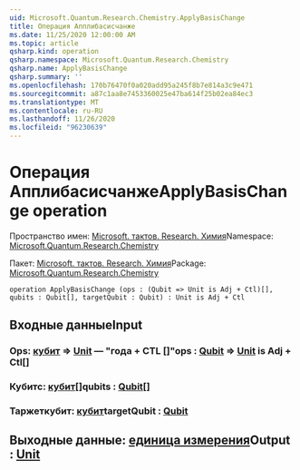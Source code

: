 ```yaml
---
uid: Microsoft.Quantum.Research.Chemistry.ApplyBasisChange
title: Операция Апплибасисчанже
ms.date: 11/25/2020 12:00:00 AM
ms.topic: article
qsharp.kind: operation
qsharp.namespace: Microsoft.Quantum.Research.Chemistry
qsharp.name: ApplyBasisChange
qsharp.summary: ''
ms.openlocfilehash: 170b76470f0a020add95a245f8b7e814a3c9e471
ms.sourcegitcommit: a87c1aa8e7453360025e47ba614f25b02ea84ec3
ms.translationtype: MT
ms.contentlocale: ru-RU
ms.lasthandoff: 11/26/2020
ms.locfileid: "96230639"
---
```

# <a name="applybasischange-operation"></a><span data-ttu-id="bd75c-102">Операция Апплибасисчанже</span><span class="sxs-lookup"><span data-stu-id="bd75c-102">ApplyBasisChange operation</span></span>

<span data-ttu-id="bd75c-103">Пространство имен: [Microsoft. тактов. Research. Химия](xref:Microsoft.Quantum.Research.Chemistry)</span><span class="sxs-lookup"><span data-stu-id="bd75c-103">Namespace: [Microsoft.Quantum.Research.Chemistry](xref:Microsoft.Quantum.Research.Chemistry)</span></span>

<span data-ttu-id="bd75c-104">Пакет: [Microsoft. тактов. Research. Химия](https://nuget.org/packages/Microsoft.Quantum.Research.Chemistry)</span><span class="sxs-lookup"><span data-stu-id="bd75c-104">Package: [Microsoft.Quantum.Research.Chemistry](https://nuget.org/packages/Microsoft.Quantum.Research.Chemistry)</span></span>




```qsharp
operation ApplyBasisChange (ops : (Qubit => Unit is Adj + Ctl)[], qubits : Qubit[], targetQubit : Qubit) : Unit is Adj + Ctl
```


## <a name="input"></a><span data-ttu-id="bd75c-105">Входные данные</span><span class="sxs-lookup"><span data-stu-id="bd75c-105">Input</span></span>

### <a name="ops--qubit--unit--is-adj--ctl"></a><span data-ttu-id="bd75c-106">Ops: [кубит](xref:microsoft.quantum.lang-ref.qubit) => [Unit](xref:microsoft.quantum.lang-ref.unit)  — "года + CTL []"</span><span class="sxs-lookup"><span data-stu-id="bd75c-106">ops : [Qubit](xref:microsoft.quantum.lang-ref.qubit) => [Unit](xref:microsoft.quantum.lang-ref.unit)  is Adj + Ctl[]</span></span>




### <a name="qubits--qubit"></a><span data-ttu-id="bd75c-107">Кубитс: [кубит](xref:microsoft.quantum.lang-ref.qubit)[]</span><span class="sxs-lookup"><span data-stu-id="bd75c-107">qubits : [Qubit](xref:microsoft.quantum.lang-ref.qubit)[]</span></span>




### <a name="targetqubit--qubit"></a><span data-ttu-id="bd75c-108">Таржеткубит: [кубит](xref:microsoft.quantum.lang-ref.qubit)</span><span class="sxs-lookup"><span data-stu-id="bd75c-108">targetQubit : [Qubit](xref:microsoft.quantum.lang-ref.qubit)</span></span>





## <a name="output--unit"></a><span data-ttu-id="bd75c-109">Выходные данные: [единица измерения](xref:microsoft.quantum.lang-ref.unit)</span><span class="sxs-lookup"><span data-stu-id="bd75c-109">Output : [Unit](xref:microsoft.quantum.lang-ref.unit)</span></span>

